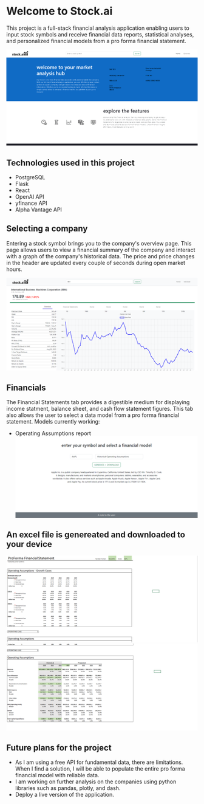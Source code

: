 # Welcome to Stock.ai

This project is a full-stack financial analysis application enabling users to input stock symbols and receive financial data reports, statistical analyses, and personalized financial models from a pro forma financial statement.

![Home Page Gif](app/static/images/stock-gif.gif)

## Technologies used in this project

- PostgreSQL
- Flask
- React
- OpenAI API
- yfinance API
- Alpha Vantage API

## Selecting a company

Entering a stock symbol brings you to the company's overview page. This page allows users to view a financial summary of the company and interact with a graph of the company's historical data. The price and price changes in the header are updated every couple of seconds during open market hours.

![Company Page Picture](app/static/images/company-page.png)

## Financials

The Financial Statements tab provides a digestible medium for displaying income statment, balance sheet, and cash flow statement figures.
This tab also allows the user to select a data model from a pro forma financial statement.
Models currently working:

- Operating Assumptions report
  ![Main Page Picture](app/static/images/stockai-input.png)

## An excel file is genereated and downloaded to your device

![Model Picture 1](app/static/images/model-1.png)
![Model Picture 2](app/static/images/model-2.png)

## Future plans for the project

- As I am using a free API for fundamental data, there are limitations. When I find a solution, I will be able to populate the entire pro forma financial model with reliable data.
- I am working on further analysis on the companies using python libraries such as pandas, plotly, and dash.
- Deploy a live version of the application.
